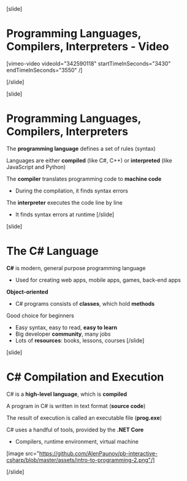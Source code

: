 [slide]
# Programming Languages, Compilers, Interpreters - Video

[vimeo-video videoId="342590118" startTimeInSeconds="3430" endTimeInSeconds="3550" /]

[/slide]

[slide]
# Programming Languages, Compilers, Interpreters
The **programming language** defines a set of rules (syntax)

Languages are either **compiled** (like C#, C++) or **interpreted** (like JavaScript and Python)

The **compiler** translates programming code to **machine code**

* During the compilation, it finds syntax errors

The **interpreter** executes the code line by line

* It finds syntax errors at runtime
[/slide]

[slide]
# The C# Language
**C#** is modern, general purpose programming language

* Used for creating web apps, mobile apps, games, back-end apps

**Object-oriented**

* C# programs consists of **classes**, which hold **methods**

Good choice for beginners

* Easy syntax, easy to read, **easy to learn**
* Big developer **community**, many jobs
* Lots of **resources**: books, lessons, courses
[/slide]

[slide]
# C# Compilation and Execution
C# is a **high-level language**, which is **compiled**

A program in C# is written in text format (**source code**)

The result of execution is called an executable file (**prog.exe**)

C# uses a handful of tools, provided by the **.NET Core**

* Compilers, runtime environment, virtual machine

[image src="https://github.com/AlenPaunov/pb-interactive-csharp/blob/master/assets/intro-to-programming-2.png"/]

[/slide]